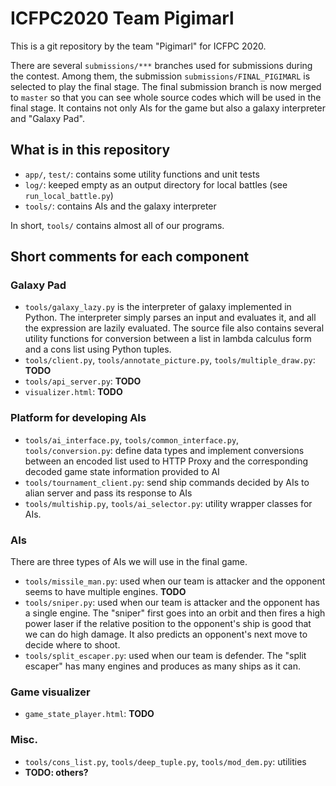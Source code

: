 # ICFPC2020 Team Pigimarl

This is a git repository by the team "Pigimarl" for ICFPC 2020.

There are several `submissions/***` branches used for submissions during the contest. Among them, the submission `submissions/FINAL_PIGIMARL` is selected to play the final stage. The final submission branch is now merged to `master` so that you can see whole source codes which will be used in the final stage. It contains not only AIs for the game but also a galaxy interpreter and "Galaxy Pad".

## What is in this repository

- `app/`, `test/`: contains some utility functions and unit tests
- `log/`: keeped empty as an output directory for local battles (see `run_local_battle.py`)
- `tools/`: contains AIs and the galaxy interpreter

In short, `tools/` contains almost all of our programs.

## Short comments for each component

### Galaxy Pad

- `tools/galaxy_lazy.py` is the interpreter of galaxy implemented in Python. The interpreter simply parses an input and evaluates it, and all the expression are lazily evaluated. The source file also contains several utility functions for conversion between a list in lambda calculus form and a cons list using Python tuples.
- `tools/client.py`, `tools/annotate_picture.py`, `tools/multiple_draw.py`: **TODO**
- `tools/api_server.py`: **TODO**
- `visualizer.html`: **TODO**

### Platform for developing AIs

- `tools/ai_interface.py`, `tools/common_interface.py`, `tools/conversion.py`: define data types and implement conversions between an encoded list used to HTTP Proxy and the corresponding decoded game state information provided to AI
- `tools/tournament_client.py`: send ship commands decided by AIs to alian server and pass its response to AIs
- `tools/multiship.py`, `tools/ai_selector.py`: utility wrapper classes for AIs.

### AIs

There are three types of AIs we will use in the final game.

- `tools/missile_man.py`: used when our team is attacker and the opponent seems to have multiple engines. **TODO**
- `tools/sniper.py`: used when our team is attacker and the opponent has a single engine. The "sniper" first goes into an orbit and then fires a high power laser if the relative position to the opponent's ship is good that we can do high damage. It also predicts an opponent's next move to decide where to shoot.
- `tools/split_escaper.py`: used when our team is defender. The "split escaper" has many engines and produces as many ships as it can.

### Game visualizer

- `game_state_player.html`: **TODO**

### Misc.

- `tools/cons_list.py`, `tools/deep_tuple.py`, `tools/mod_dem.py`: utilities
- **TODO: others?**
